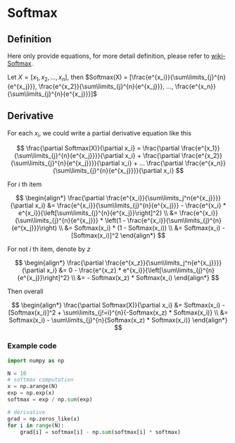 # Softmax

## Definition

Here only provide equations, for more detail definition, please refer to [wiki-Softmax](https://en.wikipedia.org/wiki/Softmax_function).

Let $X = [x_1, x_2, ..., x_n]$, then $Softmax(X) = [\frac{e^{x_i}}{\sum\limits_{j}^{n}{e^{x_j}}}, \frac{e^{x_2}}{\sum\limits_{j}^{n}{e^{x_j}}}, ..., \frac{e^{x_n}}{\sum\limits_{j}^{n}{e^{x_j}}}]$

## Derivative

For each $x_i$, we could write a partial derivative equation like this

$$
\frac{\partial Softmax(X)}{\partial x_i}
 = \frac{\partial \frac{e^{x_1}}{\sum\limits_{j}^{n}{e^{x_j}}}}{\partial x_i} +
  \frac{\partial \frac{e^{x_2}}{\sum\limits_{j}^{n}{e^{x_j}}}}{\partial x_i} + 
  ... \frac{\partial \frac{e^{x_n}}{\sum\limits_{j}^{n}{e^{x_j}}}}{\partial x_i}
$$

For $i$ th item

$$
\begin{align*}
\frac{\partial \frac{e^{x_i}}{\sum\limits_j^n{e^{x_j}}}}{\partial x_i}
&= \frac{e^{x_i}}{\sum\limits_{j}^{n}{e^{x_j}}} - \frac{e^{x_i} * e^{x_i}}{\left[\sum\limits_{j}^{n}{e^{x_j}}\right]^2} \\
&= \frac{e^{x_i}}{\sum\limits_{j}^{n}{e^{x_j}}} * \left(1 - \frac{e^{x_i}}{\sum\limits_{j}^{n}{e^{x_j}}}\right) \\
&= Softmax(x_i) * (1 - Softmax(x_i)) \\
&= Softmax(x_i) - [Softmax(x_i)]^2
\end{align*}
$$

For not $i$ th item, denote by $z$

$$
\begin{align*}
\frac{\partial \frac{e^{x_z}}{\sum\limits_j^n{e^{x_j}}}}{\partial x_i} 
&= 0 - \frac{e^{x_z} * e^{x_i}}{\left[\sum\limits_{j}^{n}{e^{x_j}}\right]^2} \\
&= - Softmax(x_z) * Softmax(x_i)
\end{align*}
$$

Then overall

$$
\begin{align*}
\frac{\partial Softmax(X)}{\partial x_i} 
&= Softmax(x_i) - [Softmax(x_i)]^2 + \sum\limits_{j!=i}^{n}{-Softmax(x_z) * Softmax(x_i)} \\
&= Softmax(x_i) - \sum\limits_{j}^{n}{Softmax(x_z) * Softmax(x_i)}
\end{align*}
$$

### Example code

```python
import numpy as np

N = 10
# softmax computation
x = np.arange(N)
exp = np.exp(x)
softmax = exp / np.sum(exp)

# derivative
grad = np.zeros_like(x)
for i in range(N):
    grad[i] = softmax[i] - np.sum(softmax[i] * softmax)
```
